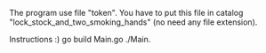 The program use file "token". You have to put this file in catalog "lock_stock_and_two_smoking_hands" (no need any file extension).

Instructions :)
go build Main.go
./Main.
